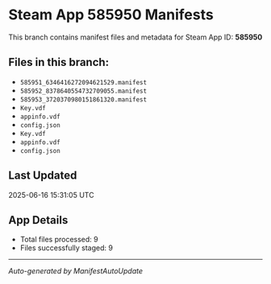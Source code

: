 # Steam App 585950 Manifests

This branch contains manifest files and metadata for Steam App ID: **585950**

## Files in this branch:
- `585951_6346416272094621529.manifest`
- `585952_8378640554732709055.manifest`
- `585953_3720370980151861320.manifest`
- `Key.vdf`
- `appinfo.vdf`
- `config.json`
- `Key.vdf`
- `appinfo.vdf`
- `config.json`

## Last Updated
2025-06-16 15:31:05 UTC

## App Details
- Total files processed: 9
- Files successfully staged: 9

---
*Auto-generated by ManifestAutoUpdate*
